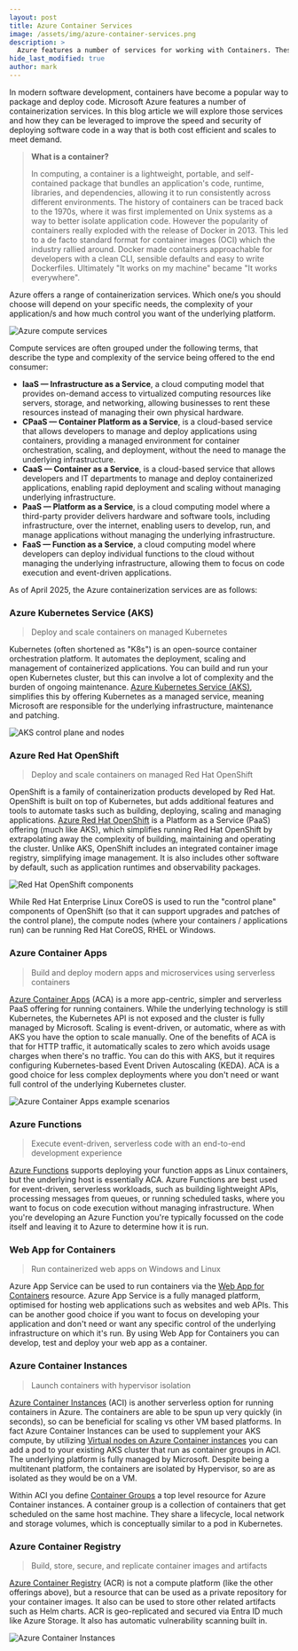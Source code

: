 ```yaml
---
layout: post
title: Azure Container Services
image: /assets/img/azure-container-services.png
description: >
  Azure features a number of services for working with Containers. These can be leveraged to improve the deployment speed and security of containerized software, while extrapolating away the complexity of hosting and running containers.
hide_last_modified: true
author: mark
---
```


In modern software development, containers have become a popular way to package and deploy code. Microsoft Azure features a number of containerization services. In this blog article we will explore those services and how they can be leveraged to improve the speed and security of deploying software code in a way that is both cost efficient and scales to meet demand.

> **What is a container?**
>
> In computing, a container is a lightweight, portable, and self-contained package that bundles an application's code, runtime, libraries, and dependencies, allowing it to run consistently across different environments.
> The history of containers can be traced back to the 1970s, where it was first implemented on Unix systems as a way to better isolate application code.
> However the popularity of containers really exploded with the release of Docker in 2013.
> This led to a de facto standard format for container images (OCI) which the industry rallied around.
> Docker made containers approachable for developers with a clean CLI, sensible defaults and easy to write Dockerfiles.
> Ultimately "It works on my machine" became "It works everywhere".

Azure offers a range of containerization services. Which one/s you should choose will depend on your specific needs, the complexity of your application/s and how much control you want of the underlying platform.

![Azure compute services](/assets/img/azure-compute-services.png)

Compute services are often grouped under the following terms, that describe the type and complexity of the service being offered to the end consumer:

- **IaaS — Infrastructure as a Service**, a cloud computing model that provides on-demand access to virtualized computing resources like servers, storage, and networking, allowing businesses to rent these resources instead of managing their own physical hardware.
- **CPaaS — Container Platform as a Service**, is a cloud-based service that allows developers to manage and deploy applications using containers, providing a managed environment for container orchestration, scaling, and deployment, without the need to manage the underlying infrastructure.
- **CaaS — Container as a Service**, is a cloud-based service that allows developers and IT departments to manage and deploy containerized applications, enabling rapid deployment and scaling without managing underlying infrastructure.
- **PaaS — Platform as a Service**, is a cloud computing model where a third-party provider delivers hardware and software tools, including infrastructure, over the internet, enabling users to develop, run, and manage applications without managing the underlying infrastructure.
- **FaaS — Function as a Service**, a cloud computing model where developers can deploy individual functions to the cloud without managing the underlying infrastructure, allowing them to focus on code execution and event-driven applications.

As of April 2025, the Azure containerization services are as follows:

### Azure Kubernetes Service (AKS)

> Deploy and scale containers on managed Kubernetes

Kubernetes (often shortened as "K8s") is an open-source container orchestration platform. It automates the deployment, scaling and management of containerized applications. You can build and run your open Kubernetes cluster, but this can involve a lot of complexity and the burden of ongoing maintenance. [Azure Kubernetes Service (AKS)](https://azure.microsoft.com/en-us/products/kubernetes-service), simplifies this by offering Kubernetes as a managed service, meaning Microsoft are responsible for the underlying infrastructure, maintenance and patching.

![AKS control plane and nodes](/assets/img/aks-control-plane-and-nodes.png)

### Azure Red Hat OpenShift

> Deploy and scale containers on managed Red Hat OpenShift

OpenShift is a family of containerization products developed by Red Hat. OpenShift is built on top of Kubernetes, but adds additional features and tools to automate tasks such as building, deploying, scaling and managing applications. [Azure Red Hat OpenShift](https://azure.microsoft.com/en-gb/products/openshift) is a Platform as a Service (PaaS) offering (much like AKS), which simplifies running Red Hat OpenShift by extrapolating away the complexity of building, maintaining and operating the cluster. Unlike AKS, OpenShift includes an integrated container image registry, simplifying image management. It is also includes other software by default, such as application runtimes and observability packages.

![Red Hat OpenShift components](/assets/img/redhat-open-shift-components.jpg)

While Red Hat Enterprise Linux CoreOS is used to run the "control plane" components of OpenShift (so that it can support upgrades and patches of the control plane), the compute nodes (where your containers / applications run) can be running Red Hat CoreOS, RHEL or Windows.

### Azure Container Apps

> Build and deploy modern apps and microservices using serverless containers

[Azure Container Apps](https://azure.microsoft.com/en-us/products/container-apps) (ACA) is a more app-centric, simpler and serverless PaaS offering for running containers. While the underlying technology is still Kubernetes, the Kubernetes API is not exposed and the cluster is fully managed by Microsoft. Scaling is event-driven, or automatic, where as with AKS you have the option to scale manually. One of the benefits of ACA is that for HTTP traffic, it automatically scales to zero which avoids usage charges when there's no traffic. You can do this with AKS, but it requires configuring Kubernetes-based Event Driven Autoscaling (KEDA). ACA is a good choice for less complex deployments where you don't need or want full control of the underlying Kubernetes cluster.

![Azure Container Apps example scenarios](/assets/img/azure-container-apps-example-scenarios.png)

### Azure Functions

> Execute event-driven, serverless code with an end-to-end development experience

[Azure Functions](https://azure.microsoft.com/en-us/products/functions) supports deploying your function apps as Linux containers, but the underlying host is essentially ACA. Azure Functions are best used for event-driven, serverless workloads, such as building lightweight APIs, processing messages from queues, or running scheduled tasks, where you want to focus on code execution without managing infrastructure. When you're developing an Azure Function you're typically focussed on the code itself and leaving it to Azure to determine how it is run.

### Web App for Containers

> Run containerized web apps on Windows and Linux

Azure App Service can be used to run containers via the [Web App for Containers](https://azure.microsoft.com/en-gb/products/app-service/containers) resource. Azure App Service is a fully managed platform, optimised for hosting web applications such as websites and web APIs. This can be another good choice if you want to focus on developing your application and don't need or want any specific control of the underlying infrastructure on which it's run. By using Web App for Containers you can develop, test and deploy your web app as a container.

### Azure Container Instances

> Launch containers with hypervisor isolation

[Azure Container Instances](https://azure.microsoft.com/en-gb/products/container-instances/) (ACI) is another serverless option for running containers in Azure. The containers are able to be spun up very quickly (in seconds), so can be beneficial for scaling vs other VM based platforms. In fact Azure Container Instances can be used to supplement your AKS compute, by utilizing [Virtual nodes on Azure Container instances](https://learn.microsoft.com/en-us/azure/container-instances/container-instances-virtual-nodes) you can add a pod to your existing AKS cluster that run as container groups in ACI. The underlying platform is fully managed by Microsoft. Despite being a multitenant platform, the containers are isolated by Hypervisor, so are as isolated as they would be on a VM.

Within ACI you define [Container Groups](https://docs.microsoft.com/en-us/azure/container-instances/container-instances-container-groups) a top level resource for Azure Container instances. A container group is a collection of containers that get scheduled on the same host machine. They share a lifecycle, local network and storage volumes, which is conceptually similar to a pod in Kubernetes.

### Azure Container Registry

> Build, store, secure, and replicate container images and artifacts

[Azure Container Registry](https://azure.microsoft.com/en-us/products/container-registry) (ACR) is not a compute platform (like the other offerings above), but a resource that can be used as a private repository for your container images. It also can be used to store other related artifacts such as Helm charts. ACR is geo-replicated and secured via Entra ID much like Azure Storage. It also has automatic vulnerability scanning built in.

![Azure Container Instances](/assets/img/azure-container-instances.png)
